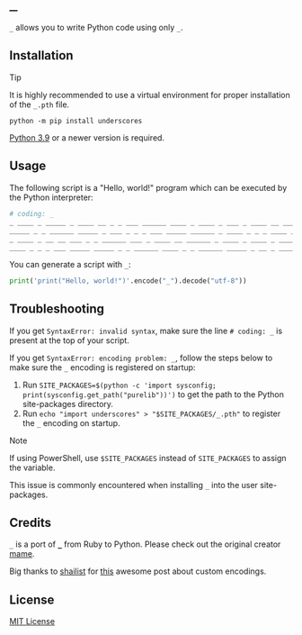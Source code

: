 # `_`

`_` allows you to write Python code using only `_`.

## Installation

> [!TIP]
> It is highly recommended to use a virtual environment for proper installation of the `_.pth` file.

```shell
python -m pip install underscores
```

[Python 3.9](https://www.python.org/downloads/) or a newer version is required.

## Usage

The following script is a "Hello, world!" program which can be executed by the Python interpreter:

```python
# coding: _
_ ____ _ _____ _ ____ __ _ _ ___ ______ ____ _ ____ _ ___ _ ____ __ ___ _ __ _
_____ _ _ ______ _____ _ ___ _ _ _ ___ _____ ______ _ ____ _ _ _ ____ _ _ _ ____
_ ____ _ __ __ ___ _ _ ______ ___ _ ____ __ ______ _ ____ _ ____ _ ____ __ _ _
____ _ _ _ ___ _____ _____ _ _ ______ ____ _ _ ______ _____ _ __ _ ______
```

You can generate a script with `_`:

```python
print('print("Hello, world!")'.encode("_").decode("utf-8"))
```

## Troubleshooting

If you get `SyntaxError: invalid syntax`, make sure the line `# coding: _` is present at the top of your script.

If you get `SyntaxError: encoding problem: _`, follow the steps below to make sure the `_` encoding is registered on startup:

1. Run `SITE_PACKAGES=$(python -c 'import sysconfig; print(sysconfig.get_path("purelib"))')` to get the path to the Python site-packages directory.
2. Run `echo "import underscores" > "$SITE_PACKAGES/_.pth"` to register the `_` encoding on startup.

> [!NOTE]
> If using PowerShell, use `$SITE_PACKAGES` instead of `SITE_PACKAGES` to assign the variable.

This issue is commonly encountered when installing `_` into the user site-packages.

## Credits

`_` is a port of [`_`](https://github.com/mame/_) from Ruby to Python.
Please check out the original creator [mame](https://github.com/mame).

Big thanks to [shailist](https://github.com/shailist) for [this](https://shailist.github.io/posts/python-source-preprocessor-custom-encoding/) awesome post about custom encodings.

## License

[MIT License](LICENSE.txt)
